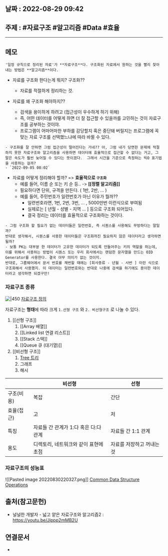 ## 날짜 : 2022-08-29 09:42

## 주제 : #자료구조 #알고리즘 #Data #효율
----
## 메모

 ``` ad-quote
 '일정 규칙으로 정리된 자료'가 **자료구조**다. 구조화된 자료에서 원하는 것을 빨리 찾아내는 방법은 **알고리즘**이다. 
```

- 자료를 구조화 한다는게 뭐지? 구조화?? 
	- 자료를 적절하게 정리하는 것. 

- 자료를 왜 구조화 해야하지?? 
	- 검색을 용이하게 하려고 (접근성이 우수하게 하기 위해)
	- 즉, 어떤 데이터를 어떻게 하면 더 잘 접근할 수 있을까를 고민하는 것이 자료구조를 공부하는 것이야.
	- 프로그램이 어마어마한 부하를 감당할지 혹은 중단돼 버릴지는 프로그램에 꼭 맞는 자료 구조를 선택했느냐에 따라 바뀔 수 있다.


```ad-faq
- 구조화를 잘 안하면 그럼 접근성이 떨어진다는 거네?? 아, 그럼 내가 당면한 문제에 적절하지 못한 자료구조와 알고리즘을 사용하면 데이터에 효율적으로 접근할 수 없다는 거고, 그 말은 속도가 훨씬 늦어질 수 있다는 뜻이겠다.  그래서 시간을 기준으로 측정하는 빅O 표기법을 사용하는 걸까?
- `2022-09-05 08:02`
```


- 자료를 어떻게 정리해야 할까? => **효율적으로 `구조화`**
	- 예를 들어, 이름 순 또는 키 순 등.. -> **[[정렬 알고리즘]]**
	- 필요하다면 단위, 규격을 만든다. ( 1반, 2반, ... )
	- 예를 들어, 주민번호가 일련번호가 아닌 이유가 뭘까?? 
		- 일련번호라면, 1번, 2번, 3번, ... , 5000만번 이런식으로 부여됨
		- 실제로는 [ 년월 - 성별 - 지역 ... ] 등으로 구조화 되어있다. 
		- 결국 정리는 데이터를 효율적으로 구조화하는 것이다.  

```ad-faq
- 그럼 구조화 할 필요가 없는 데이터들은 일련번호, 즉 시퀀스를 사용해도 무방하다는 말일까?
반대로 생각해서, 시퀀스를 사용한 데이터들은 구조화까진 필요하지 않은 데이터라고 생각하면 될까?
- 보통 PK는 대부분 한 데이터가 고유한 데이터가 되도록 만들어주는 키의 역할을 하는데, 이를 위해서 사용하는 방법이 시퀀스 또는 우리 회사에서는 랜덤한 문자열을 만드는 OID Generator를 사용한다. 결국 아무 의미가 없는 것이지.
반대로, 그룹웨어에서 문서 번호를 채번할 때에는 [회사종류 - 년월 - 사번 ] 이런 식으로 구조화해서 사용했지. 이 데이터는 일련번호와는 반대로 나중에 검색을 하기에도 용이한 데이터라고 생각하면 되겠구만!
```


### 자료구조 종류
![|450](Pasted%20image%2020220831071449.png)
[자료구조 정의](https://bigsong.tistory.com/30)

자료구조는 **형태**에 따라 크게 `1.선형 구조` 와 `2. 비선형구조` 로 나눌 수 있다. 
1. [[선형 구조]]
	1.  [[Array 배열]]
	2. [[Linked list 연결 리스트]]
	3. [[Stack 스택]]
	4. [[Queue 큐 (대기열)]]
2. [[비선형 구조]]
	1. [Tree 트리](Tree%20트리.md)
	2. 그래프
	3. 해시

|            | 비선형                                | 선형 | 
| ---------- | ------------------------------------- | ---- |
| 구조(비용) | 복잡                                  | 간단 | 
| 효율(접근) | 고                                    | 저   | 
| 특징       | 자료들 간 관계가 1:다 혹은 다:다 관계 | 자료들 간 1:1 관계    | 
| 용도       | 디렉토리, 네트워크와 같이 표현에 초점 |  자료를 저장하고 꺼내는 것    |     





### 자료구조의 성능표
![[Pasted image 20220830220327.png]]
[Common Data Structure Operations](https://www.bigocheatsheet.com/)



## 출처(참고문헌)
- 널널한 개발자 - 넓고 얕은 자료구조와 알고리즘2 : https://youtu.be/Jippp2mMB2U

## 연결문서
- 
